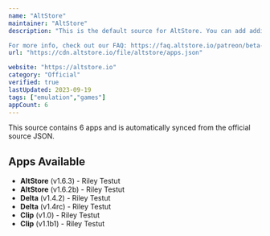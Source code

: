 ```yaml
---
name: "AltStore"
maintainer: "AltStore"
description: "This is the default source for AltStore. You can add additional sources to manage what apps appear in AltStore.

For more info, check out our FAQ: https://faq.altstore.io/patreon/beta-access/sources"
url: "https://cdn.altstore.io/file/altstore/apps.json"

website: "https://altstore.io"
category: "Official"
verified: true
lastUpdated: 2023-09-19
tags: ["emulation","games"]
appCount: 6
---
```


This source contains 6 apps and is automatically synced from the official source JSON.

## Apps Available

- **AltStore** (v1.6.3) - Riley Testut
- **AltStore** (v1.6.2b) - Riley Testut
- **Delta** (v1.4.2) - Riley Testut
- **Delta** (v1.4rc) - Riley Testut
- **Clip** (v1.0) - Riley Testut
- **Clip** (v1.1b1) - Riley Testut
